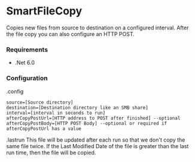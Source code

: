 # SmartFileCopy
Copies new files from source to destination on a configured interval.  After the file copy you can also configure an HTTP POST.

### Requirements
- .Net 6.0

### Configuration

.config
```
source=[Source directory]
destination=[Destination directory like an SMB share]
interval=[interval in seconds to run]
afterCopyPostUrl=[HTTP address to POST after finished] --optional
afterCopyPostBody=[HTTP POST Body] --optional or required if afterCopyPostUrl has a value
```
.lastrun
This file will be updated after each run so that we don't copy the same file twice.  If the Last Modified Date of the file is greater than the last run time, then the file will be copied.

